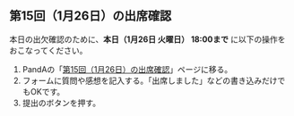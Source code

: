 第15回（1月26日）の出席確認
---

本日の出欠確認のために、**本日（1月26日 火曜日） 18:00まで** に以下の操作をおこなってください。


1. PandAの「[第15回（1月26日）の出席確認](https://panda.ecs.kyoto-u.ac.jp/portal/directtool/47aad364-e826-4aaa-a0b1-2dd129d8841d/)」ページに移る。
2. フォームに質問や感想を記入する。「出席しました」などの書き込みだけでもOKです。
3. 提出のボタンを押す。
